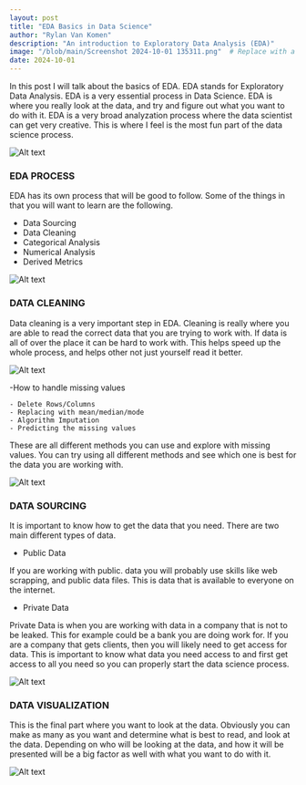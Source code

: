 ```yaml
---
layout: post
title: "EDA Basics in Data Science"
author: "Rylan Van Komen"
description: "An introduction to Exploratory Data Analysis (EDA)"
image: "/blob/main/Screenshot 2024-10-01 135311.png"  # Replace with a real image path
date: 2024-10-01
---
```






In this post I will talk about the basics of EDA. EDA stands for Exploratory Data Analysis. EDA is a very essential process in Data Science. EDA is where you really look at the data, and try and figure out what you want to do with it. EDA is a very broad analyzation process where the data scientist can get very creative. This is where I feel is the most fun part of the data science process. 

![Alt text](/blob/main/Screenshot%202024-10-01%20140134.png)


### EDA PROCESS


EDA has its own process that will be good to follow. Some of the things in that you will want to learn are the following. 

- Data Sourcing
- Data Cleaning
- Categorical Analysis
- Numerical Analysis
- Derived Metrics

![Alt text](/blob/main/Screenshot%202024-10-01%20141035.png)

### DATA CLEANING

Data cleaning is a very important step in EDA. Cleaning is really where you are able to read the correct data that you are trying to work with. If data is all of over the place it can be hard to work with. This helps speed up the whole process, and helps other not just yourself read it better. 

![Alt text](/blob/main/Screenshot%202024-10-01%20141700.png)

-How to handle missing values

	- Delete Rows/Columns
	- Replacing with mean/median/mode
	- Algorithm Imputation
	- Predicting the missing values

These are all different methods you can use and explore with missing values. You can try using all different methods and see which one is best for the data you are working with. 

![Alt text](/blob/main/Screenshot%202024-10-01%20142231.png)

### DATA SOURCING

It is important to know how to get the data that you need. There are two main different types of data.

- Public Data

If you are working with public. data you will probably use skills like web scrapping, and public data files. This is data that is available to everyone on the internet. 

- Private Data

Private Data is when you are working with data in a company that is not to be leaked. This for example could be a bank you are doing work for. If you are a company that gets clients, then you will likely need to get access for data. This is important to know what data you need access to and first get access to all you need so you can properly start the data science process. 

![Alt text](/blob/main/Screenshot%202024-10-01%20141111.png)

### DATA VISUALIZATION

This is the final part where you want to look at the data. Obviously you can make as many as you want and determine what is best to read, and look at the data. Depending on who will be looking at the data, and how it will be presented will be a big factor as well with what you want to do with it. 

![Alt text](/blob/main/Screenshot%202024-10-01%20140624.png)



